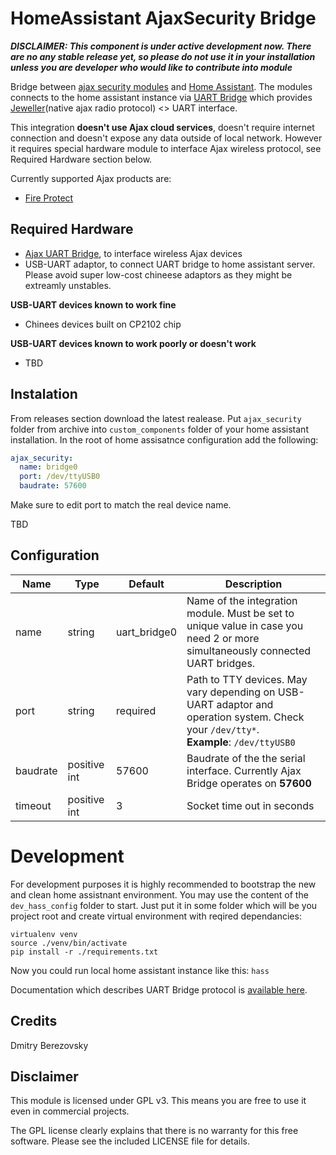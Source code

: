 # HomeAssistant AjaxSecurity Bridge

***DISCLAIMER: This component is under active development now. There are no any stable release yet, so please do not use it in your installation unless you are developer who would like to contribute into module***

Bridge between [ajax security modules](https://ajax.systems/) and [Home Assistant](https://www.home-assistant.io/).
The modules connects to the home assistant instance via [UART Bridge](https://ajax.systems/products/uartbridge/) which provides [Jeweller](https://ajax.systems/jeweller/)(native ajax radio protocol) <> UART interface. 

This integration __doesn't use Ajax cloud services__, doesn't require internet connection and doesn't expose any data outside of local network. However it requires special hardware module to interface Ajax wireless protocol, see Required Hardware section below.

Currently supported Ajax products are:
* [Fire Protect](https://ajax.systems/products/fireprotect/)

## Required Hardware

* [Ajax UART Bridge](https://ajax.systems/products/uartbridge/), to interface wireless Ajax devices
* USB-UART adaptor, to connect UART bridge to home assistant server. Please avoid super low-cost chineese adaptors as they might be extreamly unstables.

**USB-UART devices known to work fine**
* Chinees devices built on CP2102 chip

**USB-UART devices known to work poorly or doesn't work**
* TBD

## Instalation

From releases section download the latest realease. Put `ajax_security` folder from archive into `custom_components` folder of your home assistant installation. 
In the root of home assisatnce configuration add the following:

```yaml
ajax_security:
  name: bridge0
  port: /dev/ttyUSB0
  baudrate: 57600
```

Make sure to edit port to match the real device name.

TBD

## Configuration

| Name     | Type         | Default      | Description                              |
| -------- | ------------ | ------------ | ---------------------------------------- |
| name     | string       | uart_bridge0 | Name of the integration module. Must be set to unique value in case you need 2 or more simultaneously connected UART bridges. |
| port     | string       | required     | Path to TTY devices. May vary depending on USB-UART adaptor and operation system. Check your `/dev/tty*`.<br />**Example**: `/dev/ttyUSB0` |
| baudrate | positive int | 57600        | Baudrate of the the serial interface. Currently Ajax Bridge operates on **57600** |
| timeout  | positive int | 3            | Socket time out in seconds               |

# Development

For development purposes it is highly recommended to bootstrap the new and clean home assistnant environment. You may use the content of the `dev_hass_config` folder to start. Just put it in some folder which will be you project root and create virtual environment with reqired dependancies:

```
virtualenv venv
source ./venv/bin/activate
pip install -r ./requirements.txt
```

Now you could run local home assistant instance like this: `hass`

Documentation which describes UART Bridge protocol is [available here](https://drive.google.com/file/d/1My0iAjZrig5aIq9D1LeddCMkquKD1K7p/view).

## Credits
Dmitry Berezovsky

## Disclaimer
This module is licensed under GPL v3. This means you are free to use it even in commercial projects.

The GPL license clearly explains that there is no warranty for this free software. Please see the included LICENSE file for details.
